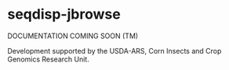 # seqdisp-jbrowse

DOCUMENTATION COMING SOON (TM)

Development supported by the USDA-ARS, 
Corn Insects and Crop Genomics Research Unit.
